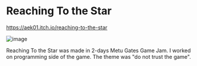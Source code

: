 # Reaching To the Star

https://aek01.itch.io/reaching-to-the-star

![image](https://user-images.githubusercontent.com/61471096/114321482-9f144b00-9b23-11eb-848f-e3e555ef1679.png)


Reaching To the Star was made in 2-days Metu Gates Game Jam. I worked on programming side of the game. The theme was "do not trust the game".
